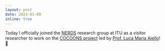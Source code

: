```yaml
---
layout: post
date: 2023-01-09 
inline: true
---
```


Today I officially joined the [NERDS](https://nerds.itu.dk/) research group at ITU as a visitor researcher to work on the [COCOONS project](https://www.carlsbergfondet.dk/da/Forskningsaktiviteter/Bevillingsstatistik/Bevillingsoversigt/CF21_0432_Luca-Maria-Aiello) led by [Prof. Luca Maria Aiello](http://www.lajello.com/)! 🤩
